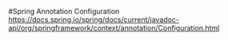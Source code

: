 #Spring Annotation Configuration
https://docs.spring.io/spring/docs/current/javadoc-api/org/springframework/context/annotation/Configuration.html